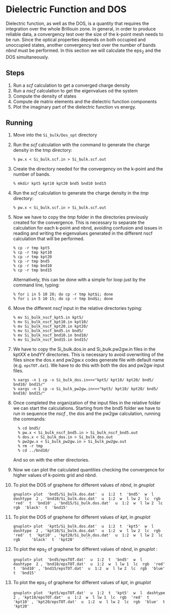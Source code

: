 # Dielectric Function and DOS

Dielectric function, as well as the DOS, is a quantity that requires the integration over the whole Brillouin zone. In general, in order to produce reliable data, a convergency test over the size of the k-point mesh needs to be run. Since the optical properties depends on both occupied and unoccupied states, another convergency test over the number of bands *nbnd* must be performed. In this section we will calculate the eps<sub>2</sub> and the DOS simultaneously.

## Steps

 1. Run a *scf* calculation to get a converged charge density
 2. Run a *nscf* calculation to get the eigenvalues od the system
 3. Compute the density of states
 4. Compute de matrix elements and the dielectric function  components 
 5. Plot the imaginary part of the dielectric function vs energy.

## Running

 1. Move into the `Si_bulk/Dos_opt` directory
 2. Run the *scf* calculation with the command to generate the charge density in the tmp directory:
    ```
    % pw.x < Si_bulk.scf.in > Si_bulk.scf.out
    ```
 3. Create the directory needed for the convergency on the k-point and the number of bands.
    ```
    % mkdir kpt5 kpt10 kpt20 bnd5 bnd10 bnd15
    ``` 
 4. Run the *scf* calculation to generate the charge density in the *tmp* directory:
    ```
    % pw.x < Si_bulk.scf.in > Si_bulk.scf.out
    ```  
 5. Now we have to copy the *tmp* folder in the directories previously created for the convergence. This is necessary to separate the calculation for each k-point and nbnd, avoiding confusion and issues in reading and writing the eigenvalues generated in the different nscf calculation that will be performed.
    ```
    % cp -r tmp kpt5
    % cp -r tmp kpt10
    % cp -r tmp kpt20
    % cp -r tmp bnd5
    % cp -r tmp bnd10
    % cp -r tmp bnd15
    ``` 
    Alternatively, this can be done with a simple for loop just by the command line, typing:
    ```
    % for i in 5 10 20; do cp -r tmp kpt$i; done
    % for i in 5 10 15; do cp -r tmp bnd$i; done
    ```      
 6. Move the different *nscf* input in the relative directories typing:
    ```
    % mv Si_bulk_nscf_kpt5.in kpt5/
    % mv Si_bulk_nscf_kpt10.in kpt10/
    % mv Si_bulk_nscf_kpt20.in kpt20/
    % mv Si_bulk_nscf_bnd5.in bnd5/
    % mv Si_bulk_nscf_bnd10.in bnd10/
    % mv Si_bulk_nscf_bnd15.in bnd15/
    ```
 7. We have to copy the Si_bulk.dos.in and Si_bulk.pw2gw.in files in the kptXX e bndYY directories. This is necessary to avoid overwriting of the files since the dos.x and pw2gw.x codes generate file with default name (e.g. `epsTOT.dat`). We have to do this with both the dos and pw2gw input files.
    ```
    % xargs -n 1 cp -v Si_bulk_dos.in<<<"kpt5/ kpt10/ kpt20/ bnd5/ bnd10/ bnd15/"
    % xargs -n 1 cp -v Si_bulk_pw2gw.in<<<"kpt5/ kpt10/ kpt20/ bnd5/ bnd10/ bnd15/"
    ```
 
 8. Once completed the organization of the input files in the relative folder we can start the calculations. Starting from the bnd5 folder we have to run in sequence the *nscf* , the dos and the pw2gw calculation, running the commands:
    ```
      % cd bnd5/
      % pw.x < Si_bulk_nscf_bnd5.in > Si_bulk_nscf_bnd5.out
      % dos.x < Si_bulk_dos.in > Si_bulk_dos.out
      % pw2gw.x < Si_bulk_pw2gw.in > Si_bulk_pw2gw.out
      % rm -r tmp
      % cd ../bnd10/
    ```
    And so on with the other directories.
 9. Now we can plot the calculated quantities checking the convergence for higher values of k-points grid and nbnd.
 10. To plot the DOS of graphene for different values of *nbnd*,  in *gnuplot* 
     ```
     gnuplot> plot  'bnd5/Si_bulk.dos.dat'  u  1:2  t  'bnd5'  w  l  dashtype  2 , 'bnd10/Si_bulk.dos.dat'  u  1:2  w  l lw 2  lc  rgb  'red'  t  'bnd10' , 'bnd15/Si_bulk.dos.dat'  u  1:2  w  l lw 2  lc  rgb  'black'  t  'bnd15'
     ```
  
 11. To plot the DOS of graphene for different values of *kpt*,  in *gnuplot* 

     ```    
     gnuplot> plot  'kpt5/Si_bulk.dos.dat'  u  1:2  t  'kpt5'  w  l  dashtype  2 , 'kpt10/Si_bulk.dos.dat'  u  1:2  w  l lw 2  lc  rgb  'red'  t  'kpt10' , 'kpt20/Si_bulk.dos.dat'  u  1:2  w  l lw 2  lc  rgb     'black'  t  'kpt20'     ```
 12.  To plot the  eps<sub>2</sub> of graphene for different values of *nbnd*,  in *gnuplot* :
         ```   
        gnuplot> plot  'bnd5/epsTOT.dat'  u  1:2  t  'bnd5'  w  l    dashtype  2 , 'bnd10/epsTOT.dat'  u  1:2  w  l lw 1  lc  rgb  'red'  t  'bnd10' , 'bnd15/epsTOT.dat'  u  1:2  w  l lw 2  lc  rgb  'blue'  t  'bnd15'
       ```  

 13. To plot the  eps<sub>2</sub> of graphene for different values of *kpt*,  in *gnuplot*
     ```   
     gnuplot> plot  'kpt5/epsTOT.dat'  u  1:2  t  'kpt5'  w  l  dashtype  2 , 'kpt10/epsTOT.dat'  u  1:2  w  l lw 1  lc  rgb  'red'  t  'kpt10' , 'kpt20/epsTOT.dat'  u  1:2  w  l lw 2  lc  rgb  'blue'  t  'kpt20' 
      ```  
